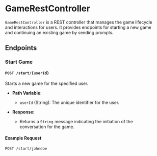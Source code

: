 # GameRestController

`GameRestController` is a REST controller that manages the game lifecycle and interactions for users. It provides endpoints for starting a new game and continuing an existing game by sending prompts.

## Endpoints

### Start Game

#### `POST /start/{userId}`

Starts a new game for the specified user.

- **Path Variable**:
  - `userId` (String): The unique identifier for the user.

- **Response**:
  - Returns a `String` message indicating the initiation of the conversation for the game.

#### Example Request

```http
POST /start/johndoe
```
